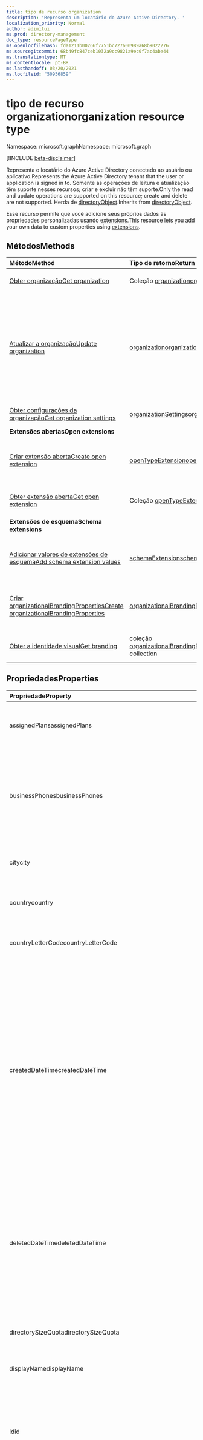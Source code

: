 ```yaml
---
title: tipo de recurso organization
description: 'Representa um locatário do Azure Active Directory. '
localization_priority: Normal
author: adimitui
ms.prod: directory-management
doc_type: resourcePageType
ms.openlocfilehash: fda1211b00266f7751bc727a00989a68b9022276
ms.sourcegitcommit: 68b49fc847ceb1032a9cc9821a9ec0f7ac4abe44
ms.translationtype: MT
ms.contentlocale: pt-BR
ms.lasthandoff: 03/20/2021
ms.locfileid: "50956859"
---
```

# <a name="organization-resource-type"></a><span data-ttu-id="532a1-103">tipo de recurso organization</span><span class="sxs-lookup"><span data-stu-id="532a1-103">organization resource type</span></span>

<span data-ttu-id="532a1-104">Namespace: microsoft.graph</span><span class="sxs-lookup"><span data-stu-id="532a1-104">Namespace: microsoft.graph</span></span>

[!INCLUDE [beta-disclaimer](../../includes/beta-disclaimer.md)]

<span data-ttu-id="532a1-105">Representa o locatário do Azure Active Directory conectado ao usuário ou aplicativo.</span><span class="sxs-lookup"><span data-stu-id="532a1-105">Represents the Azure Active Directory tenant that the user or application is signed in to.</span></span> <span data-ttu-id="532a1-106">Somente as operações de leitura e atualização têm suporte nesses recursos; criar e excluir não têm suporte.</span><span class="sxs-lookup"><span data-stu-id="532a1-106">Only the read and update operations are supported on this resource; create and delete are not supported.</span></span> <span data-ttu-id="532a1-107">Herda de [directoryObject](directoryobject.md).</span><span class="sxs-lookup"><span data-stu-id="532a1-107">Inherits from [directoryObject](directoryobject.md).</span></span>

<span data-ttu-id="532a1-108">Esse recurso permite que você adicione seus próprios dados às propriedades personalizadas usando [extensions](/graph/extensibility-overview).</span><span class="sxs-lookup"><span data-stu-id="532a1-108">This resource lets you add your own data to custom properties using [extensions](/graph/extensibility-overview).</span></span>

## <a name="methods"></a><span data-ttu-id="532a1-109">Métodos</span><span class="sxs-lookup"><span data-stu-id="532a1-109">Methods</span></span>

| <span data-ttu-id="532a1-110">Método</span><span class="sxs-lookup"><span data-stu-id="532a1-110">Method</span></span>       | <span data-ttu-id="532a1-111">Tipo de retorno</span><span class="sxs-lookup"><span data-stu-id="532a1-111">Return Type</span></span>  |<span data-ttu-id="532a1-112">Descrição</span><span class="sxs-lookup"><span data-stu-id="532a1-112">Description</span></span>|
|:---------------|:--------|:----------|
|[<span data-ttu-id="532a1-113">Obter organização</span><span class="sxs-lookup"><span data-stu-id="532a1-113">Get organization</span></span>](../api/organization-get.md) | <span data-ttu-id="532a1-114">Coleção [organization](organization.md)</span><span class="sxs-lookup"><span data-stu-id="532a1-114">[organization](organization.md) collection</span></span>|<span data-ttu-id="532a1-115">Leia as propriedades e as relações do objeto de organização.</span><span class="sxs-lookup"><span data-stu-id="532a1-115">Read properties and relationships of organization object.</span></span>|
|[<span data-ttu-id="532a1-116">Atualizar a organização</span><span class="sxs-lookup"><span data-stu-id="532a1-116">Update organization</span></span>](../api/organization-update.md) | [<span data-ttu-id="532a1-117">organization</span><span class="sxs-lookup"><span data-stu-id="532a1-117">organization</span></span>](organization.md)  |<span data-ttu-id="532a1-118">Atualize o objeto organization.</span><span class="sxs-lookup"><span data-stu-id="532a1-118">Update organization object.</span></span> <span data-ttu-id="532a1-119">As únicas propriedades que podem ser atualizadas são: **marketingNotificationMails**, **technicalNotificationMails**, **securityComplianceNotificationMails**, **securityComplianceNotificationPhones** e **privacyProfile**.</span><span class="sxs-lookup"><span data-stu-id="532a1-119">The only properties that can be updated are: **marketingNotificationMails**, **technicalNotificationMails**, **securityComplianceNotificationMails**, **securityComplianceNotificationPhones** and **privacyProfile**.</span></span> |
| [<span data-ttu-id="532a1-120">Obter configurações da organização</span><span class="sxs-lookup"><span data-stu-id="532a1-120">Get organization settings</span></span>](../api/organizationsettings-get.md) | [<span data-ttu-id="532a1-121">organizationSettings</span><span class="sxs-lookup"><span data-stu-id="532a1-121">organizationSettings</span></span>](organizationsettings.md) | <span data-ttu-id="532a1-122">Leia o objeto de configurações da organização.</span><span class="sxs-lookup"><span data-stu-id="532a1-122">Read the organization settings object.</span></span> |
|<span data-ttu-id="532a1-123">**Extensões abertas**</span><span class="sxs-lookup"><span data-stu-id="532a1-123">**Open extensions**</span></span>| | |
|[<span data-ttu-id="532a1-124">Criar extensão aberta</span><span class="sxs-lookup"><span data-stu-id="532a1-124">Create open extension</span></span>](../api/opentypeextension-post-opentypeextension.md) |[<span data-ttu-id="532a1-125">openTypeExtension</span><span class="sxs-lookup"><span data-stu-id="532a1-125">openTypeExtension</span></span>](opentypeextension.md)| <span data-ttu-id="532a1-126">Crie uma extensão aberta e adicione propriedades personalizadas a uma instância nova ou existente de um recurso.</span><span class="sxs-lookup"><span data-stu-id="532a1-126">Create an open extension and add custom properties to a new or existing resource.</span></span>|
|[<span data-ttu-id="532a1-127">Obter extensão aberta</span><span class="sxs-lookup"><span data-stu-id="532a1-127">Get open extension</span></span>](../api/opentypeextension-get.md) |<span data-ttu-id="532a1-128">Coleção [openTypeExtension](opentypeextension.md)</span><span class="sxs-lookup"><span data-stu-id="532a1-128">[openTypeExtension](opentypeextension.md) collection</span></span>| <span data-ttu-id="532a1-129">Obtenha uma extensão aberta identificada pelo nome da extensão.</span><span class="sxs-lookup"><span data-stu-id="532a1-129">Get an open extension identified by the extension name.</span></span>|
|<span data-ttu-id="532a1-130">**Extensões de esquema**</span><span class="sxs-lookup"><span data-stu-id="532a1-130">**Schema extensions**</span></span>| | |
|[<span data-ttu-id="532a1-131">Adicionar valores de extensões de esquema</span><span class="sxs-lookup"><span data-stu-id="532a1-131">Add schema extension values</span></span>](../api/schemaextension-post-schemaextensions.md) | [<span data-ttu-id="532a1-132">schemaExtension</span><span class="sxs-lookup"><span data-stu-id="532a1-132">schemaExtension</span></span>](schemaextension.md) | <span data-ttu-id="532a1-133">Cria uma definição para a extensão de esquema e usa-a para adicionar dados digitados personalizados a um recurso.</span><span class="sxs-lookup"><span data-stu-id="532a1-133">Create a schema extension definition and then use it to add custom typed data to a resource.</span></span>|
|[<span data-ttu-id="532a1-134">Criar organizationalBrandingProperties</span><span class="sxs-lookup"><span data-stu-id="532a1-134">Create organizationalBrandingProperties</span></span>](../api/organizationalbrandingproperties-create.md) | [<span data-ttu-id="532a1-135">organizationalBrandingProperties</span><span class="sxs-lookup"><span data-stu-id="532a1-135">organizationalBrandingProperties</span></span>](organizationalbrandingproperties.md) | <span data-ttu-id="532a1-136">Crie uma nova organizationalBrandingProperties postando na coleção de identidade visual.</span><span class="sxs-lookup"><span data-stu-id="532a1-136">Create a new organizationalBrandingProperties by posting to the branding collection.</span></span> |
|[<span data-ttu-id="532a1-137">Obter a identidade visual</span><span class="sxs-lookup"><span data-stu-id="532a1-137">Get branding</span></span>](../api/organizationalbrandingproperties-get.md) | <span data-ttu-id="532a1-138">coleção [organizationalBrandingProperties](organizationalbrandingproperties.md)</span><span class="sxs-lookup"><span data-stu-id="532a1-138">[organizationalBrandingProperties](organizationalbrandingproperties.md) collection</span></span> | <span data-ttu-id="532a1-139">Obtenha uma coleção de objetos organizationalBrandingProperties.</span><span class="sxs-lookup"><span data-stu-id="532a1-139">Get a organizationalBrandingProperties object collection.</span></span> |

## <a name="properties"></a><span data-ttu-id="532a1-140">Propriedades</span><span class="sxs-lookup"><span data-stu-id="532a1-140">Properties</span></span> 
| <span data-ttu-id="532a1-141">Propriedade</span><span class="sxs-lookup"><span data-stu-id="532a1-141">Property</span></span> | <span data-ttu-id="532a1-142">Tipo</span><span class="sxs-lookup"><span data-stu-id="532a1-142">Type</span></span>   | <span data-ttu-id="532a1-143">Descrição</span><span class="sxs-lookup"><span data-stu-id="532a1-143">Description</span></span> |
|:-------- |:---- |:----------- |
| <span data-ttu-id="532a1-144">assignedPlans</span><span class="sxs-lookup"><span data-stu-id="532a1-144">assignedPlans</span></span> | <span data-ttu-id="532a1-145">Coleção [assignedPlan](assignedplan.md)</span><span class="sxs-lookup"><span data-stu-id="532a1-145">[assignedPlan](assignedplan.md) collection</span></span> | <span data-ttu-id="532a1-p103">A coleção de planos de serviço associados ao locatário. Não anulável.</span><span class="sxs-lookup"><span data-stu-id="532a1-p103">The collection of service plans associated with the tenant. Not nullable.</span></span> |
| <span data-ttu-id="532a1-148">businessPhones</span><span class="sxs-lookup"><span data-stu-id="532a1-148">businessPhones</span></span> | <span data-ttu-id="532a1-149">Coleção de cadeias de caracteres</span><span class="sxs-lookup"><span data-stu-id="532a1-149">String collection</span></span> | <span data-ttu-id="532a1-150">Número de telefone da organização.</span><span class="sxs-lookup"><span data-stu-id="532a1-150">Telephone number for the organization.</span></span> <span data-ttu-id="532a1-151">Embora seja uma coleção de cadeias de caracteres, apenas um número pode ser definido para essa propriedade.</span><span class="sxs-lookup"><span data-stu-id="532a1-151">Although this is a string collection, only one number can be set for this property.</span></span> |
| <span data-ttu-id="532a1-152">city</span><span class="sxs-lookup"><span data-stu-id="532a1-152">city</span></span> | <span data-ttu-id="532a1-153">Cadeia de caracteres</span><span class="sxs-lookup"><span data-stu-id="532a1-153">String</span></span> | <span data-ttu-id="532a1-154">Nome da cidade do endereço da organização.</span><span class="sxs-lookup"><span data-stu-id="532a1-154">City name of the address for the organization.</span></span> |
| <span data-ttu-id="532a1-155">country</span><span class="sxs-lookup"><span data-stu-id="532a1-155">country</span></span> | <span data-ttu-id="532a1-156">Cadeia de caracteres</span><span class="sxs-lookup"><span data-stu-id="532a1-156">String</span></span> | <span data-ttu-id="532a1-157">Nome do país/região do endereço da organização.</span><span class="sxs-lookup"><span data-stu-id="532a1-157">Country/region name of the address for the organization.</span></span> |
| <span data-ttu-id="532a1-158">countryLetterCode</span><span class="sxs-lookup"><span data-stu-id="532a1-158">countryLetterCode</span></span> | <span data-ttu-id="532a1-159">Cadeia de caracteres</span><span class="sxs-lookup"><span data-stu-id="532a1-159">String</span></span> | <span data-ttu-id="532a1-160">Abreviação do país/região da organização.</span><span class="sxs-lookup"><span data-stu-id="532a1-160">Country/region abbreviation for the organization.</span></span> |
| <span data-ttu-id="532a1-161">createdDateTime</span><span class="sxs-lookup"><span data-stu-id="532a1-161">createdDateTime</span></span> | <span data-ttu-id="532a1-162">DateTimeOffset</span><span class="sxs-lookup"><span data-stu-id="532a1-162">DateTimeOffset</span></span> | <span data-ttu-id="532a1-163">Carimbo de hora de criação da organização.</span><span class="sxs-lookup"><span data-stu-id="532a1-163">Timestamp of when the organization was created.</span></span> <span data-ttu-id="532a1-164">Não é possível modificar o valor e ele é preenchido automaticamente quando a organização é criada.</span><span class="sxs-lookup"><span data-stu-id="532a1-164">The value cannot be modified and is automatically populated when the organization is created.</span></span> <span data-ttu-id="532a1-165">O tipo Timestamp representa informações de data e hora usando o formato ISO 8601 e está sempre no horário UTC.</span><span class="sxs-lookup"><span data-stu-id="532a1-165">The Timestamp type represents date and time information using ISO 8601 format and is always in UTC time.</span></span> <span data-ttu-id="532a1-166">Por exemplo, meia-noite UTC em 1 de janeiro de 2014 é `2014-01-01T00:00:00Z`.</span><span class="sxs-lookup"><span data-stu-id="532a1-166">For example, midnight UTC on Jan 1, 2014 is `2014-01-01T00:00:00Z`.</span></span> <span data-ttu-id="532a1-167">Somente leitura.</span><span class="sxs-lookup"><span data-stu-id="532a1-167">Read-only.</span></span> |
| <span data-ttu-id="532a1-168">deletedDateTime</span><span class="sxs-lookup"><span data-stu-id="532a1-168">deletedDateTime</span></span> | <span data-ttu-id="532a1-169">DateTimeOffset</span><span class="sxs-lookup"><span data-stu-id="532a1-169">DateTimeOffset</span></span> | <span data-ttu-id="532a1-170">Representa a data e a hora que o locatário do Azure AD foi excluído usando o formato ISO 8601 e está sempre no horário do UTC.</span><span class="sxs-lookup"><span data-stu-id="532a1-170">Represents date and time of when the Azure AD tenant was deleted using ISO 8601 format and is always in UTC time.</span></span> <span data-ttu-id="532a1-171">Por exemplo, meia-noite UTC em 1 de janeiro de 2014 é `2014-01-01T00:00:00Z`.</span><span class="sxs-lookup"><span data-stu-id="532a1-171">For example, midnight UTC on Jan 1, 2014 is `2014-01-01T00:00:00Z`.</span></span> <span data-ttu-id="532a1-172">Somente leitura.</span><span class="sxs-lookup"><span data-stu-id="532a1-172">Read-only.</span></span> |
| <span data-ttu-id="532a1-173">directorySizeQuota</span><span class="sxs-lookup"><span data-stu-id="532a1-173">directorySizeQuota</span></span> | [<span data-ttu-id="532a1-174">directorySizeQuota</span><span class="sxs-lookup"><span data-stu-id="532a1-174">directorySizeQuota</span></span>](directorySizeQuota.md) | <span data-ttu-id="532a1-175">As informações de cota de tamanho do diretório de uma organização.</span><span class="sxs-lookup"><span data-stu-id="532a1-175">The directory size quota information of an organization.</span></span> |
| <span data-ttu-id="532a1-176">displayName</span><span class="sxs-lookup"><span data-stu-id="532a1-176">displayName</span></span> | <span data-ttu-id="532a1-177">String</span><span class="sxs-lookup"><span data-stu-id="532a1-177">String</span></span> | <span data-ttu-id="532a1-178">O nome de exibição do locatário.</span><span class="sxs-lookup"><span data-stu-id="532a1-178">The display name for the tenant.</span></span> |
| <span data-ttu-id="532a1-179">id</span><span class="sxs-lookup"><span data-stu-id="532a1-179">id</span></span> | <span data-ttu-id="532a1-180">Cadeia de caracteres</span><span class="sxs-lookup"><span data-stu-id="532a1-180">String</span></span> | <span data-ttu-id="532a1-181">A ID do locatário, um identificador exclusivo que representa a organização (ou Locatário).</span><span class="sxs-lookup"><span data-stu-id="532a1-181">The tenant ID, a unique identifier representing the organization (or tenant).</span></span> <span data-ttu-id="532a1-182">Herdado de [directoryObject](directoryobject.md).</span><span class="sxs-lookup"><span data-stu-id="532a1-182">Inherited from [directoryObject](directoryobject.md).</span></span> <span data-ttu-id="532a1-183">Chave.</span><span class="sxs-lookup"><span data-stu-id="532a1-183">Key.</span></span> <span data-ttu-id="532a1-184">Não anulável.</span><span class="sxs-lookup"><span data-stu-id="532a1-184">Not nullable.</span></span> <span data-ttu-id="532a1-185">Somente leitura.</span><span class="sxs-lookup"><span data-stu-id="532a1-185">Read-only.</span></span> |
| <span data-ttu-id="532a1-186">isMultipleDataLocationsForServicesEnabled</span><span class="sxs-lookup"><span data-stu-id="532a1-186">isMultipleDataLocationsForServicesEnabled</span></span> | <span data-ttu-id="532a1-187">Boolean</span><span class="sxs-lookup"><span data-stu-id="532a1-187">Boolean</span></span> | <span data-ttu-id="532a1-188">`true` se a organização estiver habilitada para Multi-Geo; `false` se a organização não estiver habilitada para Multi-Geo; `null` (padrão).</span><span class="sxs-lookup"><span data-stu-id="532a1-188">`true` if organization is Multi-Geo enabled; `false` if organization is not Multi-Geo enabled; `null` (default).</span></span> <span data-ttu-id="532a1-189">Somente leitura.</span><span class="sxs-lookup"><span data-stu-id="532a1-189">Read-only.</span></span> <span data-ttu-id="532a1-190">Para saber mais, confira [OneDrive Online Multi-Geo](/sharepoint/dev/solution-guidance/multigeo-introduction).</span><span class="sxs-lookup"><span data-stu-id="532a1-190">For more information, see [OneDrive Online Multi-Geo](/sharepoint/dev/solution-guidance/multigeo-introduction).</span></span> |
| <span data-ttu-id="532a1-191">marketingNotificationEmails</span><span class="sxs-lookup"><span data-stu-id="532a1-191">marketingNotificationEmails</span></span> | <span data-ttu-id="532a1-192">Coleção de cadeias de caracteres</span><span class="sxs-lookup"><span data-stu-id="532a1-192">String collection</span></span> | <span data-ttu-id="532a1-193">Não anulável.</span><span class="sxs-lookup"><span data-stu-id="532a1-193">Not nullable.</span></span> |
| <span data-ttu-id="532a1-194">objectType</span><span class="sxs-lookup"><span data-stu-id="532a1-194">objectType</span></span> | <span data-ttu-id="532a1-195">String</span><span class="sxs-lookup"><span data-stu-id="532a1-195">String</span></span> | <span data-ttu-id="532a1-196">Uma cadeia de caracteres que identifica o tipo de objeto.</span><span class="sxs-lookup"><span data-stu-id="532a1-196">A string that identifies the object type.</span></span> <span data-ttu-id="532a1-197">Para locatários, o valor é `Company` sempre .</span><span class="sxs-lookup"><span data-stu-id="532a1-197">For tenants the value is always `Company`.</span></span>|
| <span data-ttu-id="532a1-198">onPremisesLastSyncDateTime</span><span class="sxs-lookup"><span data-stu-id="532a1-198">onPremisesLastSyncDateTime</span></span> | <span data-ttu-id="532a1-199">DateTimeOffset</span><span class="sxs-lookup"><span data-stu-id="532a1-199">DateTimeOffset</span></span> | <span data-ttu-id="532a1-200">A hora e a data em que o locatário foi sincronizado pela última vez com o diretório local.</span><span class="sxs-lookup"><span data-stu-id="532a1-200">The time and date at which the tenant was last synced with the on-premise directory.</span></span> <span data-ttu-id="532a1-201">O tipo Timestamp representa informações de data e hora usando o formato ISO 8601 e está sempre no horário UTC.</span><span class="sxs-lookup"><span data-stu-id="532a1-201">The Timestamp type represents date and time information using ISO 8601 format and is always in UTC time.</span></span> <span data-ttu-id="532a1-202">Por exemplo, meia-noite UTC em 1 de janeiro de 2014 é `2014-01-01T00:00:00Z`.</span><span class="sxs-lookup"><span data-stu-id="532a1-202">For example, midnight UTC on Jan 1, 2014 is `2014-01-01T00:00:00Z`.</span></span>|
| <span data-ttu-id="532a1-203">onPremisesSyncEnabled</span><span class="sxs-lookup"><span data-stu-id="532a1-203">onPremisesSyncEnabled</span></span> | <span data-ttu-id="532a1-204">Booliano</span><span class="sxs-lookup"><span data-stu-id="532a1-204">Boolean</span></span> | <span data-ttu-id="532a1-205">`true` se esse objeto for sincronizado de um diretório local; se esse objeto foi originalmente sincronizado de um diretório local, mas `false` não está mais sincronizado; Anulavel.</span><span class="sxs-lookup"><span data-stu-id="532a1-205">`true` if this object is synced from an on-premises directory; `false` if this object was originally synced from an on-premises directory but is no longer synced; Nullable.</span></span> <span data-ttu-id="532a1-206">`null` se esse objeto nunca tiver sido sincronizado de um diretório local (padrão).</span><span class="sxs-lookup"><span data-stu-id="532a1-206">`null` if this object has never been synced from an on-premises directory (default).</span></span> |
| <span data-ttu-id="532a1-207">postalCode</span><span class="sxs-lookup"><span data-stu-id="532a1-207">postalCode</span></span> | <span data-ttu-id="532a1-208">Cadeia de caracteres</span><span class="sxs-lookup"><span data-stu-id="532a1-208">String</span></span> | <span data-ttu-id="532a1-209">CEP do endereço da organização.</span><span class="sxs-lookup"><span data-stu-id="532a1-209">Postal code of the address for the organization.</span></span> |
| <span data-ttu-id="532a1-210">preferredLanguage</span><span class="sxs-lookup"><span data-stu-id="532a1-210">preferredLanguage</span></span> | <span data-ttu-id="532a1-211">String</span><span class="sxs-lookup"><span data-stu-id="532a1-211">String</span></span> | <span data-ttu-id="532a1-212">O idioma preferencial da organização.</span><span class="sxs-lookup"><span data-stu-id="532a1-212">The preferred language for the organization.</span></span> <span data-ttu-id="532a1-213">Deve seguir o código ISO 639-1; por exemplo `en` .</span><span class="sxs-lookup"><span data-stu-id="532a1-213">Should follow ISO 639-1 Code; for example `en`.</span></span> |
| <span data-ttu-id="532a1-214">privacyProfile</span><span class="sxs-lookup"><span data-stu-id="532a1-214">privacyProfile</span></span> | [<span data-ttu-id="532a1-215">privacyProfile</span><span class="sxs-lookup"><span data-stu-id="532a1-215">privacyProfile</span></span>](privacyprofile.md) | <span data-ttu-id="532a1-216">O perfil de privacidade de uma organização.</span><span class="sxs-lookup"><span data-stu-id="532a1-216">The privacy profile of an organization.</span></span> |
| <span data-ttu-id="532a1-217">provisionedPlans</span><span class="sxs-lookup"><span data-stu-id="532a1-217">provisionedPlans</span></span> | <span data-ttu-id="532a1-218">coleção [provisionedPlan](provisionedplan.md)</span><span class="sxs-lookup"><span data-stu-id="532a1-218">[provisionedPlan](provisionedplan.md) collection</span></span> | <span data-ttu-id="532a1-219">Não anulável.</span><span class="sxs-lookup"><span data-stu-id="532a1-219">Not nullable.</span></span> |
| <span data-ttu-id="532a1-220">securityComplianceNotificationMails</span><span class="sxs-lookup"><span data-stu-id="532a1-220">securityComplianceNotificationMails</span></span> | <span data-ttu-id="532a1-221">Coleção de cadeias de caracteres</span><span class="sxs-lookup"><span data-stu-id="532a1-221">String collection</span></span> ||
| <span data-ttu-id="532a1-222">securityComplianceNotificationPhones</span><span class="sxs-lookup"><span data-stu-id="532a1-222">securityComplianceNotificationPhones</span></span> | <span data-ttu-id="532a1-223">Coleção de cadeias de caracteres</span><span class="sxs-lookup"><span data-stu-id="532a1-223">String collection</span></span> ||
| <span data-ttu-id="532a1-224">state</span><span class="sxs-lookup"><span data-stu-id="532a1-224">state</span></span> | <span data-ttu-id="532a1-225">Cadeia de caracteres</span><span class="sxs-lookup"><span data-stu-id="532a1-225">String</span></span> | <span data-ttu-id="532a1-226">Nome do estado do endereço da organização.</span><span class="sxs-lookup"><span data-stu-id="532a1-226">State name of the address for the organization.</span></span> |
| <span data-ttu-id="532a1-227">street</span><span class="sxs-lookup"><span data-stu-id="532a1-227">street</span></span> | <span data-ttu-id="532a1-228">Cadeia de caracteres</span><span class="sxs-lookup"><span data-stu-id="532a1-228">String</span></span> | <span data-ttu-id="532a1-229">Nome da rua do endereço da organização.</span><span class="sxs-lookup"><span data-stu-id="532a1-229">Street name of the address for organization.</span></span> |
| <span data-ttu-id="532a1-230">technicalNotificationMails</span><span class="sxs-lookup"><span data-stu-id="532a1-230">technicalNotificationMails</span></span> |<span data-ttu-id="532a1-231">Coleção de cadeias de caracteres</span><span class="sxs-lookup"><span data-stu-id="532a1-231">String collection</span></span> | <span data-ttu-id="532a1-232">Não anulável.</span><span class="sxs-lookup"><span data-stu-id="532a1-232">Not nullable.</span></span> |
| <span data-ttu-id="532a1-233">verifiedDomains</span><span class="sxs-lookup"><span data-stu-id="532a1-233">verifiedDomains</span></span> | <span data-ttu-id="532a1-234">[coleção verifiedDomain](verifieddomain.md)</span><span class="sxs-lookup"><span data-stu-id="532a1-234">[verifiedDomain](verifieddomain.md) collection</span></span>|<span data-ttu-id="532a1-p113">A coleção de domínios associados a este locatário. Não anulável.</span><span class="sxs-lookup"><span data-stu-id="532a1-p113">The collection of domains associated with this tenant. Not nullable.</span></span> |

## <a name="relationships"></a><span data-ttu-id="532a1-237">Relações</span><span class="sxs-lookup"><span data-stu-id="532a1-237">Relationships</span></span>

| <span data-ttu-id="532a1-238">Relação</span><span class="sxs-lookup"><span data-stu-id="532a1-238">Relationship</span></span>  | <span data-ttu-id="532a1-239">Tipo</span><span class="sxs-lookup"><span data-stu-id="532a1-239">Type</span></span>  |<span data-ttu-id="532a1-240">Descrição</span><span class="sxs-lookup"><span data-stu-id="532a1-240">Description</span></span>|
|:---------------|:--------|:----------|
|<span data-ttu-id="532a1-241">certificateBasedAuthConfiguration</span><span class="sxs-lookup"><span data-stu-id="532a1-241">certificateBasedAuthConfiguration</span></span>|<span data-ttu-id="532a1-242">coleção [certificateBasedAuthConfiguration](certificatebasedauthconfiguration.md)</span><span class="sxs-lookup"><span data-stu-id="532a1-242">[certificateBasedAuthConfiguration](certificatebasedauthconfiguration.md) collection</span></span>| <span data-ttu-id="532a1-243">Propriedade navigation para gerenciar a configuração de autenticação baseada em certificado.</span><span class="sxs-lookup"><span data-stu-id="532a1-243">Navigation property to manage  certificate-based authentication configuration.</span></span> <span data-ttu-id="532a1-244">Somente uma única instância de certificateBasedAuthConfiguration pode ser criada na coleção.</span><span class="sxs-lookup"><span data-stu-id="532a1-244">Only a single instance of certificateBasedAuthConfiguration can be created in the collection.</span></span>  |
|<span data-ttu-id="532a1-245">extensions</span><span class="sxs-lookup"><span data-stu-id="532a1-245">extensions</span></span>|<span data-ttu-id="532a1-246">Coleção [extension](extension.md)</span><span class="sxs-lookup"><span data-stu-id="532a1-246">[extension](extension.md) collection</span></span>|<span data-ttu-id="532a1-247">A coleção de extensões abertas definidas para o recurso da organização.</span><span class="sxs-lookup"><span data-stu-id="532a1-247">The collection of open extensions defined for the organization resource.</span></span> <span data-ttu-id="532a1-248">Anulável.</span><span class="sxs-lookup"><span data-stu-id="532a1-248">Nullable.</span></span>| 
|<span data-ttu-id="532a1-249">organizationalBranding</span><span class="sxs-lookup"><span data-stu-id="532a1-249">organizationalBranding</span></span>|<span data-ttu-id="532a1-250">coleção [organizationalBrandingProperties](organizationalbrandingproperties.md)</span><span class="sxs-lookup"><span data-stu-id="532a1-250">[organizationalBrandingProperties](organizationalbrandingproperties.md) collection</span></span>| <span data-ttu-id="532a1-251">Identidade visual da organização.</span><span class="sxs-lookup"><span data-stu-id="532a1-251">Branding for the organization.</span></span> <span data-ttu-id="532a1-252">Anulável.</span><span class="sxs-lookup"><span data-stu-id="532a1-252">Nullable.</span></span>|
|<span data-ttu-id="532a1-253">settings</span><span class="sxs-lookup"><span data-stu-id="532a1-253">settings</span></span>|[<span data-ttu-id="532a1-254">organizationSettings</span><span class="sxs-lookup"><span data-stu-id="532a1-254">organizationSettings</span></span>](organizationsettings.md) | <span data-ttu-id="532a1-255">Recupere as propriedades e as relações do objeto organizationSettings.</span><span class="sxs-lookup"><span data-stu-id="532a1-255">Retrieve the properties and relationships of organizationSettings object.</span></span> <span data-ttu-id="532a1-256">Anulável.</span><span class="sxs-lookup"><span data-stu-id="532a1-256">Nullable.</span></span>|

## <a name="json-representation"></a><span data-ttu-id="532a1-257">Representação JSON</span><span class="sxs-lookup"><span data-stu-id="532a1-257">JSON representation</span></span>

<span data-ttu-id="532a1-258">Veja a seguir uma representação JSON do recurso</span><span class="sxs-lookup"><span data-stu-id="532a1-258">Here is a JSON representation of the resource</span></span>

<!-- {
  "blockType": "resource",
  "optionalProperties": [
    "extensions"
  ],
  "keyProperty": "id",
  "@odata.type": "microsoft.graph.organization"
}-->

```json
{
  "assignedPlans": [{"@odata.type": "microsoft.graph.assignedPlan"}],
  "businessPhones": ["string"],
  "city": "string",
  "country": "string",
  "countryLetterCode": "string",
  "createdDateTime": "String (timestamp)",
  "deletedDateTime": "String (timestamp)",
  "directorySizeQuota": {"@odata.type": "microsoft.graph.directorySizeQuota"},
  "displayName": "string",
  "id": "string (identifier)",
  "isMultipleDataLocationsForServicesEnabled": "boolean",
  "marketingNotificationEmails": ["string"],
  "objectType": "string",
  "onPremisesLastSyncDateTime": "String (timestamp)",
  "onPremisesSyncEnabled": true,
  "postalCode": "string",
  "preferredLanguage": "string",
  "privacyProfile": {"@odata.type": "microsoft.graph.privacyProfile"},
  "provisionedPlans": [{"@odata.type": "microsoft.graph.provisionedPlan"}],
  "securityComplianceNotificationMails": ["string"],
  "securityComplianceNotificationPhones": ["string"],
  "state": "string",
  "street": "string",
  "technicalNotificationMails": ["string"],
  "verifiedDomains": [{"@odata.type": "microsoft.graph.verifiedDomain"}],
  "companyLastDirSyncTime": "2019-02-07T20:33:52.942Z",
  "dirSyncEnabled": true
}
```

## <a name="see-also"></a><span data-ttu-id="532a1-259">Confira também</span><span class="sxs-lookup"><span data-stu-id="532a1-259">See also</span></span>

- [<span data-ttu-id="532a1-260">Adicionar dados personalizados a recursos usando extensões</span><span class="sxs-lookup"><span data-stu-id="532a1-260">Add custom data to resources using extensions</span></span>](/graph/extensibility-overview)
- [<span data-ttu-id="532a1-261">Adicionar dados personalizados aos usuários usando extensões abertas</span><span class="sxs-lookup"><span data-stu-id="532a1-261">Add custom data to users using open extensions</span></span>](/graph/extensibility-open-users)
- [<span data-ttu-id="532a1-262">Adicionar dados personalizados a grupos usando as extensões do esquema</span><span class="sxs-lookup"><span data-stu-id="532a1-262">Add custom data to groups using schema extensions</span></span>](/graph/extensibility-schema-groups)

<!-- uuid: 8fcb5dbc-d5aa-4681-8e31-b001d5168d79
2015-10-25 14:57:30 UTC -->
<!--
{
  "type": "#page.annotation",
  "description": "organization resource",
  "keywords": "",
  "section": "documentation",
  "tocPath": "",
  "suppressions": []
}
-->
